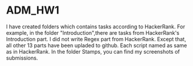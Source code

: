 # ADM_HW1

I have created folders which contains tasks according to HackerRank. For example, in the folder "Introduction",there are tasks from HackerRank's Introduction part. I did not write Regex part from HackerRank. Except that, all other 13 parts have been upladed to github. Each script named as same as in HackerRank. In the folder Stamps, you can find my screenshots of submissions.
